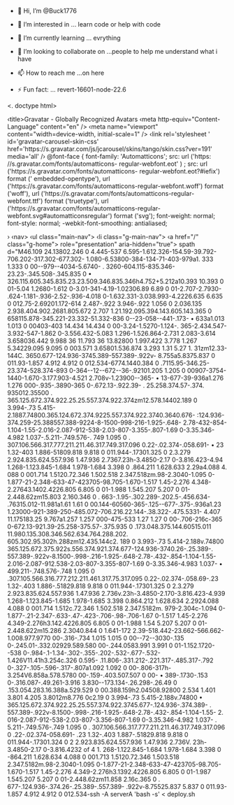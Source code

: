 - 👋 Hi, I’m @Buck1776
- 👀 I’m interested in ... learn code or help with code
- 🌱 I’m currently learning ... evrything
- 💞️ I’m looking to collaborate on ...people to help me understand what i have 
- 📫 How to reach me ...on here 

- ⚡ Fun fact: ...
revert-16601-node-22.6
<!---
Buck1776/Buck1776 is a ✨ special ✨ repository because its `README.md` (this file) appears on your GitHub profile.
You can click the Preview link to take a look at your changes.
--->
<. doctype html>
<html xmlns="http://www.w3.org/1999/xhtml"
xmlns: fb="http://www. facebook.com/2008/fbml">
<head>
‹title>Gravatar - Globally Recognized Avatars</title>
<link rel="shortcut icon" href="/favicon.ico" /›
‹meta http-equiv="Content-type" content="text/html; charset=utf-8"
/>
‹meta http-equiv="Content-Language" content="en" />
‹meta name="viewport" content="width=device-width, initial-scale=1"
/>
<link rel='stylesheet ' id='gravatar-core-css'
href='https://s.gravatar.com/dist/css/style.min.css?ver=191' media='all'
/>
<link rel='stylesheet ' id='gravatar-noticons-css' href='//s0.wp.com/i/noticons/noticons.css?ver=191'
media='all' />
<link rel='stylesheet' id='gravatar-carousel-css'
href='https://s.gravatar.com/js/jcarousel/lib/jquery.jcarousel.css?ver=19
1' media='all' />
‹link rel='stylesheet ' id='gravatar-carousel-skin-css'
href='https://s.gravatar.com/js/jcarousel/skins/tango/skin.css?ver=191'
media='all' /›
<link rel='stylesheet' id='gravatar-profile-css' href='https://s.gravatar.com/dist/css/profile.min.css?ver=191'
media='all' />
<link
rel='stylesheet' id='gravatar-font-base-css'
href='https://fonts.googleapis.com/css2?family=Roboto+Mono:wght@400; 500&#
038; family=Varela+Round&#038;display=swap' media='all' /> <link rel='stylesheet' id='gravatar-font-css'
href='https://fonts.googleapis.com/css?family=Open+Sans:300italic, 400ital
ic, 600italic, 400, 300, 600&#038; subset=latin' media='all' <style id='gravatar-automatticon-inline-css' nonce='dfb77e38198b'>
@font-face {
font-family: 'Automatticons';
src: url ('https: //s.gravatar.com/fonts/automatticons-
regular-webfont.eot' ) ;
src: url ('https://s.gravatar.com/fonts/automatticons-
regular-webfont.eot?#iefix') format (' embedded-opentype'), url ('https://s.gravatar.com/fonts/automatticons-regular-webfont.woff') format ('woff'), url ('https://s.gravatar.com/fonts/automatticons-regular-
webfont.ttf') format ('truetype'),
url ('https://s.gravatar.com/fonts/automatticons-regular-webfont.svg#automatticonsregular') format ('svg');
font-weight: normal; font-style: normal;
-webkit-font-smoothing: antialiased;
</style>
<script src='https://s.gravatar.com/js/webtoolkit.base64.js?ver=191'
id='gravatar-base64-js'></script>
<script src='https://s.gravatar.com/js/jquery.js?ver=191' id='gravatar-
jquery-js'>/script>
<script src='https://s.gravatar.com/js/jquery-migrate.js?ver=191'
install %{?_enable_debug_packages:%{?buildsubdir:%{debug_package}}}\
%%install\
%{nil}

window eventName = false;
</script>
</head>
<body id="pageginmeizile.vof" >
<div id="wrap" ›
<div id="unified-header">›
‹nav>
‹ul class="main-nav">
‹li class="g-main-nav">
‹a href="/" class="g-home">
role="presentation" aria-hidden="true">
<path class="g-fill-brand"
d="M10.82.6999.45a2.699 2.699 0 005.398 0V5.86228.101 8.101 0 11-8.423
1.913 2.702 2.702 0 00-3.821-3.821A13.5 13.5 0 1013.499 0 2.699 2.699 0
0010.8 2.699z"></path>
spath d="M46.109 24.13802.246 0
4.445-537 6.595-1.612.326-154.59-39.792-706.202-317.302-677.302-
1.080-6.53800-384-134-71-403-979a1. 333 1.333 0 00--979--4034-5.6740-
. 3260-604.115-835.346-23.23-.345.508-.345.835 0
• 326.115.605.345.835.23.23.509.346.835.346h4.752+5.212a10.393 10.393 0
01-5.04 1.2680-1.612 0-3.01-341-4.19-1.02306.89 6.89 0 01-2.707-2.7930-
.624-1.181-.936-2.52-.936-4.018 0-1.632.331-3.038.993-4.2226.635 6.635 0
012.75-2.69201.172-614 2.487-.922 3.946-.922 1.056 0 2.036.135
2.938.404.902.2681.805.672 2.707 1.21.192.095.394.143.605.143.365 0
658115.878-345.221-23.332-51.332-836 0--23-058--441-.173-
• 633a1.013 1.013 0 00403-403 14.434 14.434 0 00-3.24-1.5270-1.124-. 365-2.434.547-3.932-547-1.862 0-3.556.432-5.083 1.296-1.526.864-2.731
2.083-3.614 3.658036.442 9.988 36 11.793 36 13.82800 1.997.422 3.778
1.267 5.34229.095 9.095 0 003.571 3.65801.536.874 3.293 1.31 5.27
1. 31zm12.33-144C. 3650.677-124.936-3745.389-557.389-.922v-
8.755a5.8375.837 0 011.93-1.857 4.912 4.912 0 012.534-6774.1440.384 0
.7115.95-346.25-23.374-528.374-893 0-364--12--672--36-.92101.205 1.205 0 00907-3754-1440-1.670-3.177.903-4.521 2.708v-1.23900--365-
• 13-677-39-936a1.276 1.276 000-.935-.3890-365 0-.672.13-.922.39-
. 25.258.374.57-.374. 935012.35500
. 365.125.672.374.922.25.25.557.374.922.374zm12.578.14402.189 0 3.994-.73
5.415-2.1887.74800.365.124.672.374.9225.557.374.922.3740.3640.676-
:124.936-374.259-25.388557.388-9224-8-1500-998-216-1.925-.648-
2.78-432-854-1.104-1.55-2.016-2.087-912-538-2.03-807-3.355-.807-1.69
0-3.35.346-4.982 1.037-.5.211-.749.576-. 749 1.095 0
. 307.106.566.317.777.211.211.46.317.749.317.096 0.22-.02.374-.058.691-
• 23 1.32-403 1.886-51809.818 9.818 0 011.944-.17301.325 0 2.3.279
2.924.835.624.557.936 1.47.936 2.7367.23h-3.4850-2.17 0-3.816.423-4.94
1.268-1.123.845-1.684 1.978-1.684 3.398 0 .864.211 1.628.633 2.29a4.088
4. 088 0 001.714 1.5120.72.346 1.502.518 2.347.518zm.98-2.3040-1.095 0-1.877-21-2.348-633-47-423705-98.705-1.670-1.517 1.45-2.276
4.348-2.27643.1402.4226.805 6.805 0 01-1.988 1.545.207 5.207 0 01-2.448.62zm15.803 2.160.346 0 . 663-.1.95-.302.289-.202.5-.456.634-
.76315.012-11.981a1.61 1.61 0 00.144-60560-365-.125--677-.375-.936a1.23
1.23000-921-389-250-485.072-706.216.22.144-.38.322-.475.5331-
4.407 11.175183.25 9.767a1.257 1.257 000-475-533 1.27 1.27 0 00-.706-216c-365 0-672.13-921.39-25.258-375.57-.375.935 0
.173.048.375.144.60515.011
11.980.135.308.346.562.634.764.288.202. 605.302.95.302h.288zm12.435.144c2.
189 0 3.993-.73 5.414-2.188v.74800
365.125.672.375.922s.556.374.921.374.677-124.936-3740.26-.25.389-. 557.389-.922v-8.1500-.998-.216-1.925-.648-2.78-.432-.854-1.104-1.55-
2.016-2.087-912.538-2.03-807-3.355-807-1.69 0-3.35.346-4.983 1.037-
• 499.211-.748.576-.748 1.095 0
.307.105.566.316.777.212.211.461.317.75.317.095 0.22-.02.374-.058.69-.23
1.32-.403 1.886-.51829.818 9.818 0 011.944-.17301.325 0 2.3.279
2.923.835.624.557.936 1.47.936 2.736v.23h-3.4850-2.170-3.816.423-4.939
1.268-1.123.845-1.685 1.978-1.685 3.398 0.864.212 1.628.634 2.2924.088
4.088 0 001.714 1.512c.72.346 1.502.518 2.347.5182m. 979-2.304c-1.094 0-
1.877-.21-2.347-.633-.47-.423-.706-.98-.706-1.67 0-1.517 1.45-2.276
4.349-2.276h3.142.4226.805 6.805 0 01-1.988 1.54 5.207 5.207 0 01-2.448.622m15.286 2.3040.844 0 1.641-172 2.39-518.442-23.662-566.662-1.008.977.9770 00-.316-.734 1.015 1.015 0 00--72--3030-.135 0-.245.01-.332.02929.589.580 00-.244.0583.991 3.991 0 01-1.152.1720--538 0-.984-.1-1.34-.302-.355-.202-.532-.677-.532-1.426V11.41h3.254c.326 0.595-
.11.806-.331.212-.221.317-.485.317-.792 0-.327-.105-.596-.317-.807a1.092
1.092 0 00-.806-317h-3.254V6.858a.578.5780 00-.159-.403.507.507 0 00-
• 389-.1730-.153 0-.316.087-.49.261-3.916 3.830--173.134-.26.298-.26.49 0
.153.054.283.16.388a.529.529 0 00.388.159h2.04508.92800 2.534 1.401 3.801
4.205 3.8012m8.776 0c2.19 0 3.994-.73 5.415-2.188v.74800
• 365.125.672.374.922.25.25.557.374.922.3745.677-.124.936-.374.389-
. 557.389-.922v-8.1500-.998-.216-1.925-.648-2.78-.432-.854-1.104-1.55-
2. 016-2.087-912-538-2.03-807-3.356-807-1.69 0-3.35.346-4.982 1.037-
. 5.211-.749.576-.749 1.095 0
. 307.106.566.317.777.211.211.46.317.749.317.096 0 .22-.02.374-058.691-
.23 1.32-.403 1.887-.51829.818 9.818 0 011.944-.17301.324 0 2
2.923.835.624.557.936 1.47.936 2.736V. 23h-3.4850-2.17 0-3.816.4232 of 4
1. 268-1.122.845-1.684 1.978-1.684 3.398 0 -864.211 1.628.634
4.088 0 001.713 1.5120.72.346 1.503.518 2.347.5182m.98-2.3040-1.095 0-1.877-21-2.348-633-47-423705-98.705-1.670-1.517 1.45-2.276
4.349-2.276h3.1392.4226.805 6.805 0 01-1.987 1.545.207 5.207 0 01-2.448.62zm11.858 2.16c.365 0 . 677-.124.936-.374.26-.25.389-.557.389-
.922v-8.75525.837 5.837 0 011.93-1.857 4.912 4.912 0 012.534-ssh -A serverA 'bash -s' < deploy.sh

